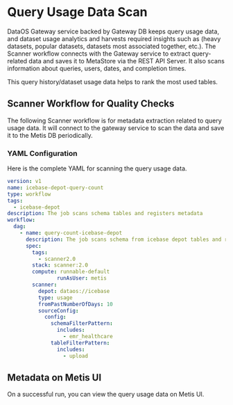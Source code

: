 # Query Usage Data Scan

DataOS Gateway service backed by Gateway DB  keeps query usage data, and dataset usage analytics and harvests required insights such as (heavy datasets, popular datasets, datasets most associated together, etc.). The Scanner workflow connects with the Gateway service to extract query-related data and saves it to MetaStore via the REST API Server.  It also scans information about queries, users, dates, and completion times.

This query history/dataset usage data helps to rank the most used tables.

## Scanner Workflow for Quality Checks

The following Scanner workflow is for metadata extraction related to query usage data. It will connect to the gateway service to scan the data and save it to the Metis DB periodically.

### YAML Configuration

Here is the complete YAML for scanning the query usage data. 

```yaml
version: v1
name: icebase-depot-query-count
type: workflow
tags:
  - icebase-depot
description: The job scans schema tables and registers metadata
workflow:
  dag:
    - name: query-count-icebase-depot
      description: The job scans schema from icebase depot tables and registers metadata to metis2
      spec:
        tags:
          - scanner2.0
        stack: scanner:2.0
        compute: runnable-default
				runAsUser: metis
        scanner:
          depot: dataos://icebase
          type: usage
          fromPastNumberOfDays: 10
          sourceConfig:
            config:
              schemaFilterPattern:
                includes:
                  - emr_healthcare
              tableFilterPattern:
                includes:
                  - upload
```

## Metadata on Metis UI

On a successful run, you can view the query usage data on Metis UI.